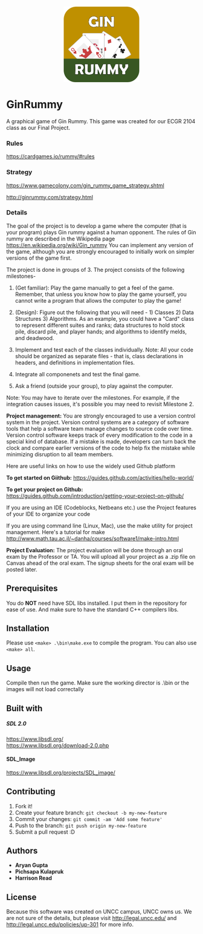 <p align="center">
  <img src="res/icon.png" alt="Drawing" width="200"/>
</p>

# GinRummy

A graphical game of Gin Rummy. This game was created for our ECGR 2104 class as
our Final Project. 

### Rules

https://cardgames.io/rummy/#rules

### Strategy

https://www.gamecolony.com/gin_rummy_game_strategy.shtml

http://ginrummy.com/strategy.html

### Details
The goal of the project is to develop a game where the computer (that is your 
program) plays Gin rummy against a human opponent. The rules of Gin rummy are 
described in the Wikipedia page  https://en.wikipedia.org/wiki/Gin_rummy You can
implement any version of the game, although you are strongly encouraged to 
initially work on simpler versions of the game first. 

The project is done in groups of 3. The project consists of the following milestones-

1. (Get familiar): Play the game manually to get a feel of the game. Remember,
	that unless you know how to play the game yourself, you cannot write a
	program that allows the computer to play the game! 
	
2. (Design): Figure out the following that you will need - 1) Classes 2)
	Data Structures 3) Algorithms. As an example, you could have a "Card" class
	to represent different suites and ranks; data structures to hold stock pile,
	discard pile, and player hands; and algorithms to identify melds, and deadwood. 
	
3. Implement and test each of the classes individually. Note: All your code
	should be organized as separate files - that is, class declarations in 
	headers, and definitions in implementation files.
	
4. Integrate all componenets and test the final game. 

5. Ask a friend (outside your group), to play against the computer. 

Note: You may have to iterate over the milestones. For example, if the
integration causes issues, it's possible you may need to revisit Milestone 2.

**Project management:**
You are strongly encouraged to use a version control system in the project.
Version control systems are a category of software tools that help a software
team manage changes to source code over time. Version control software keeps
track of every modification to the code in a special kind of database. If a
mistake is made, developers can turn back the clock and compare earlier versions
of the code to help fix the mistake while minimizing disruption to all team members.

Here are useful links on how to use the widely used Github platform

**To get started on Giithub:**
https://guides.github.com/activities/hello-world/

**To get your project on Github:**
https://guides.github.com/introduction/getting-your-project-on-github/

If you are using an IDE (Codeblocks, Netbeans etc.) use the Project features of
your IDE to organize your code

If you are using command line (Linux, Mac), use the make utility for project
management. Here's a tutorial for make 
http://www.math.tau.ac.il/~danha/courses/software1/make-intro.html

**Project Evaluation:**
The project evaluation will be done through an oral exam by the Professor or TA.
You will upload all your project as a .zip file on Canvas ahead of the oral exam.
The signup sheets for the oral exam will be posted later. 

## Prerequisites

You do **NOT** need have SDL libs installed. I put them in the repository for
ease of use. And make sure to have the standard C++ compilers libs. 

## Installation

Please use `<make> .\bin\make.exe` to compile the program.
You can also use `<make> all`.

## Usage

Compile then run the game. Make sure the working director is .\bin or the images
will not load correctally
  
## Built with

##### SDL 2.0
https://www.libsdl.org/  
https://www.libsdl.org/download-2.0.php

#### SDL_Image
https://www.libsdl.org/projects/SDL_image/

## Contributing

1. Fork it!
2. Create your feature branch: `git checkout -b my-new-feature`
3. Commit your changes: `git commit -am 'Add some feature'`
4. Push to the branch: `git push origin my-new-feature`
5. Submit a pull request :D

## Authors

* **Aryan Gupta**
* **Pichsapa Kulapruk**
* **Harrison Read**

## License

Because this software was created on UNCC campus, UNCC owns us. We are not sure
of the details, but please visit http://legal.uncc.edu/ and
http://legal.uncc.edu/policies/up-301 for more info. 

